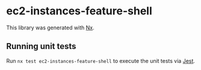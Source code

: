 # ec2-instances-feature-shell

This library was generated with [Nx](https://nx.dev).

## Running unit tests

Run `nx test ec2-instances-feature-shell` to execute the unit tests via [Jest](https://jestjs.io).

